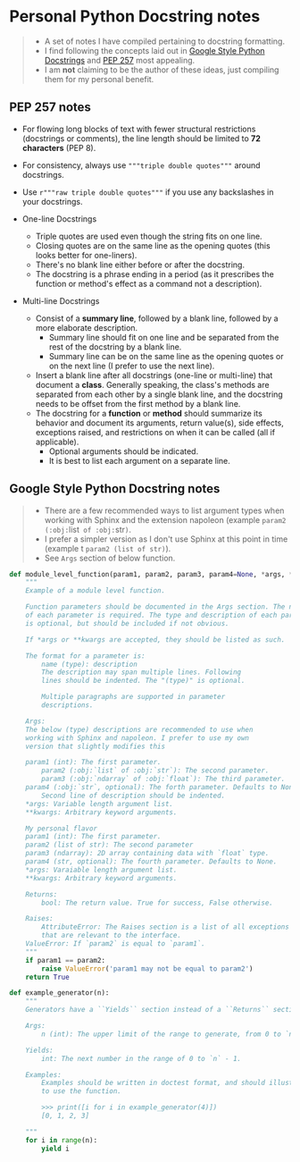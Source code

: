 # Personal Python Docstring notes
> - A set of notes I have compiled pertaining to docstring formatting.   
> - I find following the concepts laid out in [Google Style Python Docstrings](https://sphinxcontrib-napoleon.readthedocs.io/en/latest/example_google.html) and [PEP 257](https://www.python.org/dev/peps/pep-0257/) most appealing.  
> - I am __not__ claiming to be the author of these ideas, just compiling them for my personal benefit. 

## PEP 257 notes
- For flowing long blocks of text with fewer structural restrictions (docstrings or comments), the line length should be limited to __72 characters__ (PEP 8).  
- For consistency, always use `"""triple double quotes"""` around docstrings.  
- Use `r"""raw triple double quotes"""` if you use any backslashes in your docstrings.  

- One-line Docstrings
    - Triple quotes are used even though the string fits on one line.
    - Closing quotes are on the same line as the opening quotes (this looks better for one-liners).
    - There's no blank line either before or after the docstring.
    - The docstring is a phrase ending in a period (as it prescribes the function or method's effect as a command not a description).

- Multi-line Docstrings
    - Consist of a __summary line__, followed by a blank line, followed by a more elaborate description.
        - Summary line should fit on one line and be separated from the rest of the docstring by a blank line.
        - Summary line can be on the same line as the opening quotes or on the next line (I prefer to use the next line).  
    - Insert a blank line after all docstrings (one-line or multi-line) that document a __class__. Generally speaking, the class's methods are separated from each 
  other by a single blank line, and the docstring needs to be offset from the first method by a blank line.
    - The docstring for a __function__ or __method__ should summarize its behavior and document its arguments, return value(s), side effects, exceptions raised, 
  and restrictions on when it can be called (all if applicable).
        -  Optional arguments should be indicated.
        -  It is best to list each argument on a separate line. 
 

## Google Style Python Docstring notes
> - There are a few recommended ways to list argument types when working with Sphinx and the extension napoleon (example `param2 (:obj:`list` of :obj:`str`)`.  
> - I prefer a simpler version as I don't use Sphinx at this point in time (example t `param2 (list of str)`).  
> - See `Args` section of below function.


```python
def module_level_function(param1, param2, param3, param4=None, *args, **kwargs):
    """
    Example of a module level function.

    Function parameters should be documented in the Args section. The name
    of each parameter is required. The type and description of each parameter
    is optional, but should be included if not obvious.

    If *args or **kwargs are accepted, they should be listed as such.

    The format for a parameter is:
    	name (type): description
	    The description may span multiple lines. Following
	    lines should be indented. The "(type)" is optional.

	    Multiple paragraphs are supported in parameter
	    descriptions.

    Args:
	The below (type) descriptions are recommended to use when
	working with Sphinx and napoleon. I prefer to use my own
	version that slightly modifies this

	param1 (int): The first parameter.
        param2 (:obj:`list` of :obj:`str`): The second parameter.
        param3 (:obj:`ndarray` of :obj:`float`): The third parameter. 
	param4 (:obj:`str`, optional): The forth parameter. Defaults to None.
	    Second line of description should be indented.
	*args: Variable length argument list.
	**kwargs: Arbitrary keyword arguments.

	My personal flavor
	param1 (int): The first parameter.
	param2 (list of str): The second parameter
	param3 (ndarray): 2D array containing data with `float` type.
	param4 (str, optional): The fourth parameter. Defaults to None.
	*args: Varaiable length argument list.
	**kwargs: Arbitrary keyword arguments.

    Returns:
    	bool: The return value. True for success, False otherwise.

    Raises:
        AttributeError: The Raises section is a list of all exceptions
	    that are relevant to the interface.
	ValueError: If `param2` is equal to `param1`.
    """
    if param1 == param2:
        raise ValueError('param1 may not be equal to param2')
    return True
``` 

```python
def example_generator(n):
    """
    Generators have a ``Yields`` section instead of a ``Returns`` section.

    Args:
        n (int): The upper limit of the range to generate, from 0 to `n` - 1.

    Yields:
        int: The next number in the range of 0 to `n` - 1.

    Examples:
        Examples should be written in doctest format, and should illustrate how
        to use the function.

        >>> print([i for i in example_generator(4)])
        [0, 1, 2, 3]

    """
    for i in range(n):
        yield i
```
